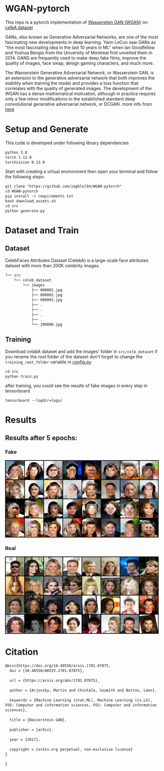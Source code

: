 # WGAN-pytorch
This repo is a pytorch implementation of 
[Wasserstein GAN (WGAN)](https://arxiv.org/abs/1701.07875) on [celbA dataset](https://mmlab.ie.cuhk.edu.hk/projects/CelebA.html)

GANs, also known as Generative Adversarial Networks, are one of the most fascinating new developments in deep learning.
Yann LeCun saw GANs as "the most fascinating idea in the last 10 years in ML" when Ian Goodfellow and Yoshua Bengio from the University of Montreal first unveiled them in 2014.
GANS are frequently used to make deep fake films, improve the quality of images, face swap, design gaming characters, and much more. 

The Wasserstein Generative Adversarial Network, or Wasserstein GAN, is an extension to the generative adversarial network that both improves the stability when training the model and provides a loss function that correlates with the quality of generated images.
The development of the WGAN has a dense mathematical motivation, although in practice requires only a few minor modifications to the established standard deep convolutional generative adversarial network, or DCGAN. more info from [here](https://www.alexirpan.com/2017/02/22/wasserstein-gan.html)
# Setup and Generate
This code is developed under following library dependencies
```commandline
python 3.8
torch 1.12.0
torchvision 0.13.0
```
Start with creating a virtual environment then open your terminal and follow the following steps:
```commandline
git clone "https://github.com/zaghlol94/WGAN-pytorch"
cd WGAN-pytorch
pip install -r requirements.txt
bash download_assets.sh
cd src
python generate.py
```
# Dataset and Train
## Dataset
CelebFaces Attributes Dataset (CelebA) is a large-scale face attributes 
dataset with more than 200K celebrity images. 
```commandline
└── src
    └── celeb_dataset
        └── images
            ├── 000001.jpg
            ├── 000002.jpg
            ├── 000003.jpg
            ├── .
            ├── .
            ├── .
            ├── .                        
            └── 200000.jpg
```
## Training
Download celabA dataset and add the images' folder in ```src/celb_dataset```
if you rename the root folder of the dataset don't forget to change the ````training_root_folder````
variable in [config.py](https://github.com/zaghlol94/WGAN-pytorch/blob/main/src/config.py)
```commandline
cd src
python train.py
```
after training, you could see the results of fake images in every step in tensorboard
```
tensorboard --logdir=logs/ 
```
# Results
## Results after 5 epochs:
### Fake
<img src="imgs/fake.png" width="500" />

### Real
<img src="imgs/real.png" width="500" />

# Citation
```commandline
@misc{https://doi.org/10.48550/arxiv.1701.07875,
  doi = {10.48550/ARXIV.1701.07875},
  
  url = {https://arxiv.org/abs/1701.07875},
  
  author = {Arjovsky, Martin and Chintala, Soumith and Bottou, Léon},
  
  keywords = {Machine Learning (stat.ML), Machine Learning (cs.LG), FOS: Computer and information sciences, FOS: Computer and information sciences},
  
  title = {Wasserstein GAN},
  
  publisher = {arXiv},
  
  year = {2017},
  
  copyright = {arXiv.org perpetual, non-exclusive license}
}

}

```
